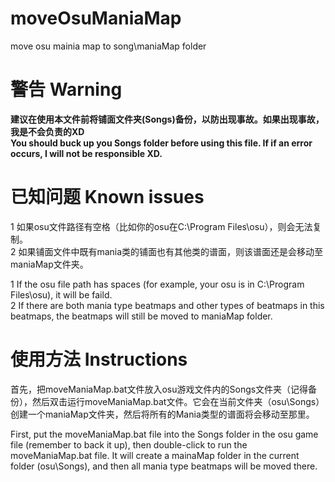 # moveOsuManiaMap
move osu mainia map to song\maniaMap folder

# 警告 Warning
**建议在使用本文件前将铺面文件夹(Songs)备份，以防出现事故。如果出现事故，我是不会负责的XD**  
**You should buck up you Songs folder before using this file. If if an error occurs, I will not be responsible XD.**  
  
# 已知问题 Known issues
1 如果osu文件路径有空格（比如你的osu在C:\Program Files\osu），则会无法复制。  
2 如果铺面文件中既有mania类的铺面也有其他类的谱面，则该谱面还是会移动至maniaMap文件夹。  
  
1 If the osu file path has spaces (for example, your osu is in C:\Program Files\osu), it will be faild.  
2 If there are both mania type beatmaps and other types of beatmaps in this beatmaps, the beatmaps will still be moved to maniaMap folder.
  
# 使用方法 Instructions
首先，把moveManiaMap.bat文件放入osu游戏文件内的Songs文件夹（记得备份），然后双击运行moveManiaMap.bat文件。它会在当前文件夹（osu\Songs）创建一个maniaMap文件夹，然后将所有的Mania类型的谱面将会移动至那里。
  
First, put the moveManiaMap.bat file into the Songs folder in the osu game file (remember to back it up), then double-click to run the moveManiaMap.bat file. It will create a mainaMap folder in the current folder (osu\Songs), and then all mania type beatmaps will be moved there.
